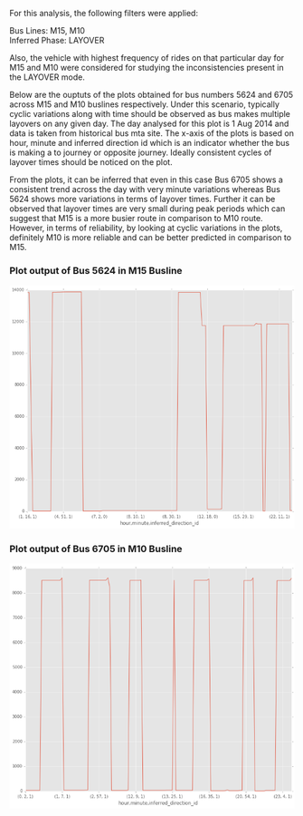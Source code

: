 For this analysis, the following filters were applied:

Bus Lines: M15, M10 <br>
Inferred Phase: LAYOVER

Also, the vehicle with highest frequency of rides on that particular day for M15 and M10 were considered for studying the inconsistencies present in the LAYOVER mode. 

Below are the ouptuts of the plots obtained for bus numbers 5624 and 6705 across M15 and M10 buslines respectively. Under this scenario, typically cyclic variations along with time should be observed as bus makes multiple layovers on any given day. The day analysed for this plot is 1 Aug 2014 and data is taken from historical bus mta site. The x-axis of the plots is based on hour, minute and inferred direction id which is an indicator whether the bus is making a to journey or opposite journey. Ideally consistent cycles of layover times should be noticed on the plot.

From the plots, it can be inferred that even in this case Bus 6705 shows a consistent trend across the day with very minute variations whereas Bus 5624 shows more variations in terms of layover times. Further it can be observed that layover times are very small during peak periods which can suggest that M15 is a more busier route in comparison to M10 route. However, in terms of reliability, by looking at cyclic variations in the plots, definitely M10 is more reliable and can be better predicted in comparison to M15.

### Plot output of Bus 5624 in M15 Busline
<p align="center">
  <img src="bus5624_layover.png">
</p>

### Plot output of Bus 6705 in M10 Busline
<p align="center">
  <img src="bus6705_layover.png">
</p>
